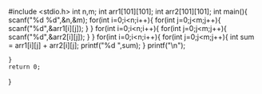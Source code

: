 #include <stdio.h>
 int n,m;
 int arr1[101][101];
 int arr2[101][101];
int main(){
    scanf("%d %d",&n,&m);
    for(int i=0;i<n;i++){
        for(int j=0;j<m;j++){
            scanf("%d",&arr1[i][j]);
        }
    }
    for(int i=0;i<n;i++){
        for(int j=0;j<m;j++){
            scanf("%d",&arr2[i][j]);
        }
    }
    for(int i=0;i<n;i++){
        for(int j=0;j<m;j++){
            int sum = arr1[i][j] + arr2[i][j];
            printf("%d ",sum);
        }
            printf("\n");

    }
    return 0;
}

